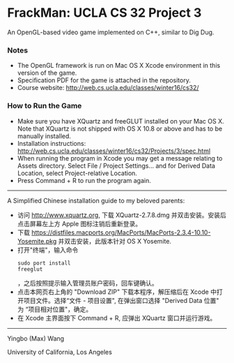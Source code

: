 FrackMan: UCLA CS 32 Project 3
=====================

An OpenGL-based video game implemented on C++, similar to Dig Dug.


### Notes

- The OpenGL framework is run on Mac OS X Xcode environment in this version of the game.
- Specification PDF for the game is attached in the repository.
- Course website: http://web.cs.ucla.edu/classes/winter16/cs32/

### How to Run the Game

- Make sure you have XQuartz and freeGLUT installed on your Mac OS X. Note that XQuartz is not shipped with OS X 10.8 or above and has to be manually installed.
- Installation instructions: http://web.cs.ucla.edu/classes/winter16/cs32/Projects/3/spec.html
- When running the program in Xcode you may get a message relating to Assets directory. Select File / Project Settings... and for Derived Data Location, select Project-relative Location.
- Press Command + R to run the program again.
---
A Simplified Chinese installation guide to my beloved parents:
- 访问 http://www.xquartz.org, 下载 XQuartz-2.7.8.dmg 并双击安装。安装后点击屏幕左上方 Apple 图标注销后重新登录。
- 下载 https://distfiles.macports.org/MacPorts/MacPorts-2.3.4-10.10-Yosemite.pkg 并双击安装，此版本针对 OS X Yosemite.
- 打开"终端"，输入命令<pre><code>sudo port install freeglut</code></pre>，之后按照提示输入管理员账户密码，回车键确认。
- 点击本网页右上角的 "Download ZIP" 下载本程序，解压缩后在 Xcode 中打开项目文件。选择“文件 - 项目设置", 在弹出窗口选择 "Derived Data 位置" 为 “项目相对位置"，确定。
- 在 Xcode 主界面按下 Command + R, 应弹出 XQuartz 窗口并运行游戏。

---
<p>Yingbo (Max) Wang</p>
<p>University of California, Los Angeles</p>
